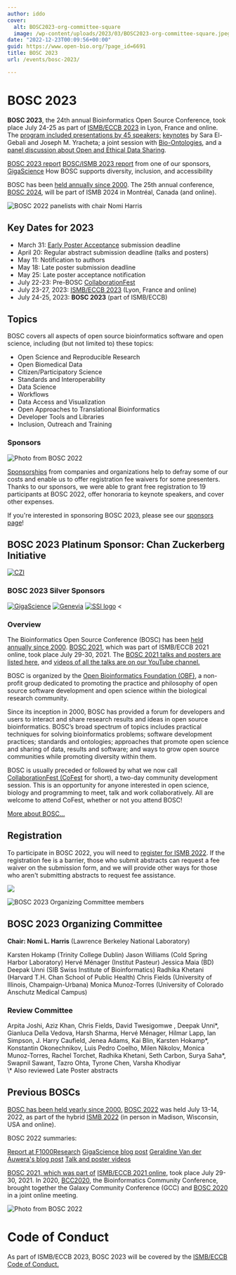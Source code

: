 ```yaml
---
author: iddo
cover:
  alt: BOSC2023-org-committee-square
  image: /wp-content/uploads/2023/03/BOSC2023-org-committee-square.jpeg
date: "2022-12-23T00:09:56+00:00"
guid: https://www.open-bio.org/?page_id=6691
title: BOSC 2023
url: /events/bosc-2023/

---
```

# BOSC 2023

**BOSC 2023**, the 24th annual Bioinformatics Open Source Conference, took place July 24-25 as part of [ISMB/ECCB 2023](https://www.iscb.org/ismbeccb2023) in Lyon, France and online. The [program included presentations by 45 speakers;](/events/bosc-2023/bosc-2023-schedule/) [keynotes](/events/bosc-2023/bosc-2023-keynotes/) by Sara El-Gebali and Joseph M. Yracheta; a joint session with [Bio-Ontologies](https://www.bio-ontologies.org.uk/ismb-annual-meeting/2023-meeting), and a [panel discussion about Open and Ethical Data Sharing](/events/bosc-2023/bosc-2023-panel/).

[BOSC 2023 report](/2023/08/14/bosc-2023-report/)
[BOSC/ISMB 2023 report](http://gigasciencejournal.com/blog/going-large-language-models-at-ismb2023/) from one of our sponsors,  [GigaScience](https://academic.oup.com/gigascience)
How BOSC supports diversity, inclusion, and accessibility

BOSC has been [held annually since 2000](/events/bosc/about/). The 25th annual conference, [BOSC 2024](/events/bosc-2024/), will be part of ISMB 2024 in Montréal, Canada (and online).

![BOSC 2022 panelists with chair Nomi Harris](/wp-content/uploads/2022/11/panel-with-Nomi-1.jpeg)

## Key Dates for 2023

- March 31: [Early Poster Acceptance](/2023/03/09/bosc-early-poster-acceptance/) submission deadline
- April 20: Regular abstract submission deadline (talks and posters)
- May 11: Notification to authors
- May 18: Late poster submission deadline
- May 25: Late poster acceptance notification
- July 22-23: Pre-BOSC [CollaborationFest](/events/bosc-2023/obf-bosc-collaborationfest-2023/)
- July 23-27, 2023: [ISMB/ECCB 2023](https://www.iscb.org/ismbeccb2023) (Lyon, France and online)
- July 24-25, 2023: **BOSC 2023** (part of ISMB/ECCB)

## Topics

BOSC covers all aspects of open source bioinformatics software and open science, including (but not limited to) these topics:

- Open Science and Reproducible Research
- Open Biomedical Data
- Citizen/Participatory Science
- Standards and Interoperability
- Data Science
- Workflows
- Data Access and Visualization
- Open Approaches to Translational Bioinformatics
- Developer Tools and Libraries
- Inclusion, Outreach and Training

### Sponsors

![Photo from BOSC 2022](/wp-content/uploads/2022/08/image1.jpg)

[Sponsorships](/events/bosc/sponsors/) from companies and organizations help to defray some of our costs and enable us to offer registration fee waivers for some presenters. Thanks to our sponsors, we were able to grant free registration to 19 participants at BOSC 2022, offer honoraria to keynote speakers, and cover other expenses.

If you're interested in sponsoring BOSC 2023, please see our [sponsors page](/events/bosc/sponsors/)!

## BOSC 2023 Platinum Sponsor: Chan Zuckerberg Initiative

[![CZI](/wp-content/uploads/2021/06/CZI_Logotype_RGB.jpg)](https://chanzuckerberg.com/)

### BOSC 2023 Silver Sponsors

[![GigaScience](/wp-content/uploads/2019/05/Gigascience.png)](https://academic.oup.com/gigascience) [![Genevia](/wp-content/uploads/2021/06/genevia_logo_cmyk.png)](https://geneviatechnologies.com/) [![SSI logo](/wp-content/uploads/2023/04/SSI_PRIMARY-LOGO-300x96.png)](https://www.software.ac.uk/) <

### Overview

The Bioinformatics Open Source Conference (BOSC) has been [held annually since 2000](/events/bosc/about/). [BOSC 2021](/events/bosc-2021/), which was part of ISMB/ECCB 2021 online, took place July 29-30, 2021. The [BOSC 2021 talks and posters are listed here](/events/bosc-2021/bosc-2021-schedule/), and [videos of all the talks are on our YouTube channel.](https://www.youtube.com/playlist?list=PLir-OOQiOhXZ6jV_cld3Hp-C_0m4aCznk)

BOSC is organized by the [Open Bioinformatics Foundation (OBF)](/wiki/Main_Page), a non-profit group dedicated to promoting the practice and philosophy of open source software development and open science within the biological research community.

Since its inception in 2000, BOSC has provided a forum for developers and users to interact and share research results and ideas in open source bioinformatics. BOSC’s broad spectrum of topics includes practical techniques for solving bioinformatics problems; software development practices; standards and ontologies; approaches that promote open science and sharing of data, results and software; and ways to grow open source communities while promoting diversity within them.

BOSC is usually preceded or followed by what we now call [CollaborationFest (CoFest](/events/bosc-2023/obf-bosc-collaborationfest-2023/) for short), a two-day community development session. This is an opportunity for anyone interested in open science, biology and programming to meet, talk and work collaboratively. All are welcome to attend CoFest, whether or not you attend BOSC!

[More about BOSC...](/events/bosc/about/)

## Registration

To participate in BOSC 2022, you will need to [register for ISMB 2022](https://www.iscb.org/ismb2022). If the registration fee is a barrier, those who submit abstracts can request a fee waiver on the submission form, and we will provide other ways for those who aren't submitting abstracts to request fee assistance.


![](/wp-content/uploads/2022/12/Jason-online-presentation-with-slide-1.jpeg)

![BOSC 2023 Organizing Committee members](/wp-content/uploads/2023/03/BOSC2023-org-committee-square.jpeg)

## BOSC 2023 Organizing Committee

**Chair: Nomi L. Harris** (Lawrence Berkeley National Laboratory)

Karsten Hokamp (Trinity College Dublin)
Jason Williams (Cold Spring Harbor Laboratory)
Hervé Ménager (Institut Pasteur)
Jessica Maia (BD)
Deepak Unni (SIB Swiss Institute of Bioinformatics)
Radhika Khetani (Harvard T.H. Chan School of Public Health)
Chris Fields (University of Illinois, Champaign-Urbana)
Monica Munoz-Torres (University of Colorado Anschutz Medical Campus)

### Review Committee

Arpita Joshi, Aziz Khan, Chris Fields, David Twesigomwe , Deepak Unni\*, Gianluca Della Vedova, Harsh Sharma, Hervé Ménager, Hilmar Lapp, Ian Simpson, J. Harry Caufield, Jenea Adams, Kai Blin, Karsten Hokamp\*, Konstantin Okonechnikov, Luis Pedro Coelho, Milen Nikolov, Monica Munoz-Torres, Rachel Torchet, Radhika Khetani, Seth Carbon, Surya Saha\*, Swapnil Sawant, Tazro Ohta, Tyrone Chen, Varsha Khodiyar  
\\* Also reviewed Late Poster abstracts

## Previous BOSCs

[BOSC has been held yearly since 2000.](/events/bosc/about#Past_BOSCs) [BOSC 2022](/events/bosc-2022/) was held July 13-14, 2022, as part of the hybrid [ISMB 2022](https://www.iscb.org/ismb2022) (in person in Madison, Wisconsin, USA and online).

BOSC 2022 summaries:

[Report at F1000Research](https://f1000research.com/articles/11-1034/v1)
[GigaScience blog post](http://gigasciencejournal.com/blog/birthday-at-ismb2022/)
[Geraldine Van der Auwera's blog post](/2022/08/16/crowdsourced-highlights-from-bosc-2022/)
[Talk and poster videos](https://www.youtube.com/playlist?list=PLir-OOQiOhXYotvWZLnKd9rcNMb6r9tjf)

[BOSC 2021, which was part of](/events/bosc-2021/) [ISMB/ECCB 2021 online](https://www.iscb.org/ismbeccb2021), took place July 29-30, 2021. In 2020, [BCC2020](https://bcc2020.github.io/), the Bioinformatics Community Conference, brought together the Galaxy Community Conference (GCC) and [BOSC 2020](/events/bosc/schedule/) in a joint online meeting.

![Photo from BOSC 2022](/wp-content/uploads/2022/11/BOSC-participants-with-Moni-1.jpeg)

# Code of Conduct

As part of ISMB/ECCB 2023, BOSC 2023 will be covered by the [ISMB/ECCB Code of Conduct.](https://www.iscb.org/iscb-policy-statements/iscb-code-of-ethics-and-professional-conduct)
